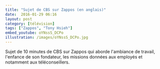 ```yaml
---
title: "Sujet de CBS sur Zappos (en anglais)"
date:  2016-01-29 06:16
layout: post
category: [télévision]
tags: ["Zappos", "Tony Hsieh"]
embed_youtube: oYNssS_DCPo
illustration: /images/oYNssS_DCPo.jpg
---
```


Sujet de 10 minutes de CBS sur Zappos qui aborde l'ambiance de travail, l'enfance de son fondateur, les missions données aux employés et notamment aux téléconseillers.
